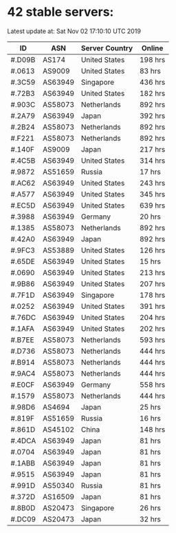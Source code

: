 # 42 stable servers:

Latest update at: Sat Nov 02 17:10:10 UTC 2019

| ID | ASN | Server Country | Online |
| -- | --- | -------------- | ------ |
| #.D09B | AS174 | United States | 198 hrs |
| #.0613 | AS9009 | United States | 83 hrs |
| #.3C59 | AS63949 | Singapore | 436 hrs |
| #.72B3 | AS63949 | United States | 182 hrs |
| #.903C | AS58073 | Netherlands | 892 hrs |
| #.2A79 | AS63949 | Japan | 392 hrs |
| #.2B24 | AS58073 | Netherlands | 892 hrs |
| #.F221 | AS58073 | Netherlands | 892 hrs |
| #.140F | AS9009 | Japan | 217 hrs |
| #.4C5B | AS63949 | United States | 314 hrs |
| #.9872 | AS51659 | Russia | 17 hrs |
| #.AC62 | AS63949 | United States | 243 hrs |
| #.A577 | AS63949 | United States | 345 hrs |
| #.EC5D | AS63949 | United States | 639 hrs |
| #.3988 | AS63949 | Germany | 20 hrs |
| #.1385 | AS58073 | Netherlands | 892 hrs |
| #.42A0 | AS63949 | Japan | 892 hrs |
| #.9FC3 | AS53889 | United States | 126 hrs |
| #.65DE | AS63949 | United States | 15 hrs |
| #.0690 | AS63949 | United States | 213 hrs |
| #.9B86 | AS63949 | United States | 207 hrs |
| #.7F1D | AS63949 | Singapore | 178 hrs |
| #.0252 | AS63949 | United States | 391 hrs |
| #.76DC | AS63949 | United States | 204 hrs |
| #.1AFA | AS63949 | United States | 202 hrs |
| #.B7EE | AS58073 | Netherlands | 593 hrs |
| #.D736 | AS58073 | Netherlands | 444 hrs |
| #.B914 | AS58073 | Netherlands | 444 hrs |
| #.9AC4 | AS58073 | Netherlands | 444 hrs |
| #.E0CF | AS63949 | Germany | 558 hrs |
| #.1579 | AS58073 | Netherlands | 444 hrs |
| #.98D6 | AS4694 | Japan | 25 hrs |
| #.819F | AS51659 | Russia | 16 hrs |
| #.861D | AS45102 | China | 148 hrs |
| #.4DCA | AS63949 | Japan | 81 hrs |
| #.0704 | AS63949 | Japan | 81 hrs |
| #.1ABB | AS63949 | Japan | 81 hrs |
| #.9515 | AS63949 | Japan | 81 hrs |
| #.991D | AS50340 | Russia | 81 hrs |
| #.372D | AS16509 | Japan | 81 hrs |
| #.8B0D | AS20473 | Singapore | 26 hrs |
| #.DC09 | AS20473 | Japan | 32 hrs |

